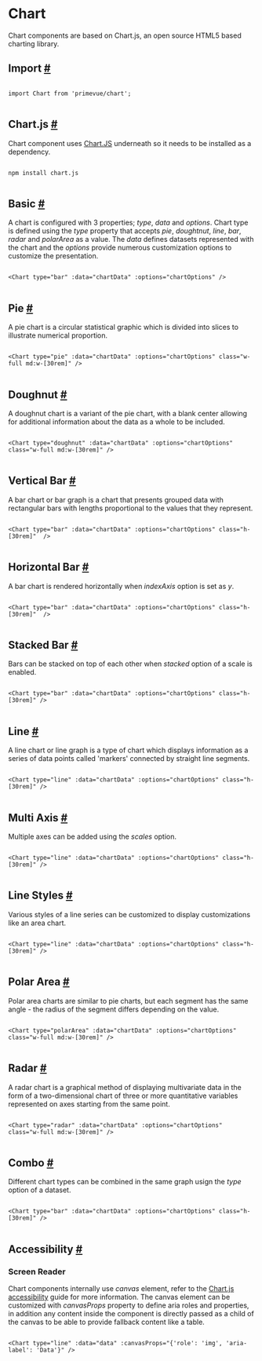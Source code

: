 # Chart

Chart components are based on Chart.js, an open source HTML5 based charting library.

## Import [#](https://primevue.org/chart/#import)

```

import Chart from 'primevue/chart';


```

## Chart.js [#](https://primevue.org/chart/#chartjs)

Chart component uses [Chart.JS](https://chartjs.org/) underneath so it needs to be installed as a dependency.

```

npm install chart.js


```

## Basic [#](https://primevue.org/chart/#basic)

A chart is configured with 3 properties; *type*, *data* and *options*. Chart type is defined using the *type* property that accepts *pie*, *doughtnut*, *line*, *bar*, *radar* and *polarArea* as a value. The *data* defines datasets represented with the chart and the *options* provide numerous customization options to customize the presentation.

```

<Chart type="bar" :data="chartData" :options="chartOptions" />


```

## Pie [#](https://primevue.org/chart/#pie)

A pie chart is a circular statistical graphic which is divided into slices to illustrate numerical proportion.

```

<Chart type="pie" :data="chartData" :options="chartOptions" class="w-full md:w-[30rem]" />


```

## Doughnut [#](https://primevue.org/chart/#doughnut)

A doughnut chart is a variant of the pie chart, with a blank center allowing for additional information about the data as a whole to be included.

```

<Chart type="doughnut" :data="chartData" :options="chartOptions" class="w-full md:w-[30rem]" />


```

## Vertical Bar [#](https://primevue.org/chart/#vertical)

A bar chart or bar graph is a chart that presents grouped data with rectangular bars with lengths proportional to the values that they represent.

```

<Chart type="bar" :data="chartData" :options="chartOptions" class="h-[30rem]"  />


```

## Horizontal Bar [#](https://primevue.org/chart/#horizontal)

A bar chart is rendered horizontally when *indexAxis* option is set as *y*.

```

<Chart type="bar" :data="chartData" :options="chartOptions" class="h-[30rem]"  />


```

## Stacked Bar [#](https://primevue.org/chart/#stacked)

Bars can be stacked on top of each other when *stacked* option of a scale is enabled.

```

<Chart type="bar" :data="chartData" :options="chartOptions" class="h-[30rem]" />


```

## Line [#](https://primevue.org/chart/#line)

A line chart or line graph is a type of chart which displays information as a series of data points called 'markers' connected by straight line segments.

```

<Chart type="line" :data="chartData" :options="chartOptions" class="h-[30rem]" />


```

## Multi Axis [#](https://primevue.org/chart/#multiaxis)

Multiple axes can be added using the *scales* option.

```

<Chart type="line" :data="chartData" :options="chartOptions" class="h-[30rem]" />


```

## Line Styles [#](https://primevue.org/chart/#linestyles)

Various styles of a line series can be customized to display customizations like an area chart.

```

<Chart type="line" :data="chartData" :options="chartOptions" class="h-[30rem]" />


```

## Polar Area [#](https://primevue.org/chart/#polararea)

Polar area charts are similar to pie charts, but each segment has the same angle - the radius of the segment differs depending on the value.

```

<Chart type="polarArea" :data="chartData" :options="chartOptions" class="w-full md:w-[30rem]" />


```

## Radar [#](https://primevue.org/chart/#radar)

A radar chart is a graphical method of displaying multivariate data in the form of a two-dimensional chart of three or more quantitative variables represented on axes starting from the same point.

```

<Chart type="radar" :data="chartData" :options="chartOptions" class="w-full md:w-[30rem]" />


```

## Combo [#](https://primevue.org/chart/#combo)

Different chart types can be combined in the same graph usign the *type* option of a dataset.

```

<Chart type="bar" :data="chartData" :options="chartOptions" class="h-[30rem]" />


```

## Accessibility [#](https://primevue.org/chart/#accessibility)

### Screen Reader

Chart components internally use *canvas* element, refer to the [Chart.js accessibility](https://www.chartjs.org/docs/latest/general/accessibility.html) guide for more information. The canvas element can be customized with *canvasProps* property to define aria roles and properties, in addition any content inside the component is directly passed as a child of the canvas to be able to provide fallback content like a table.

```

<Chart type="line" :data="data" :canvasProps="{'role': 'img', 'aria-label': 'Data'}" />


```